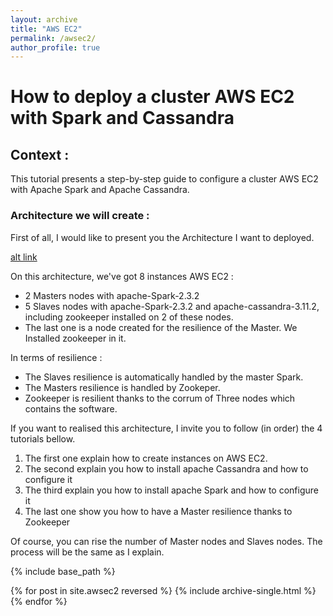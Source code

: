```yaml
---
layout: archive
title: "AWS EC2"
permalink: /awsec2/
author_profile: true
---
```


# How to deploy a cluster AWS EC2 with Spark and Cassandra

## Context : 

This tutorial presents a step-by-step guide to configure a cluster AWS EC2 with Apache Spark and Apache Cassandra. 

### Architecture we will create : 

First of all, I would like to present you the Architecture I want to deployed. 

[alt link]()

On this architecture, we've got 8 instances AWS EC2 : 

* 2 Masters nodes with apache-Spark-2.3.2
* 5 Slaves nodes with apache-Spark-2.3.2 and apache-cassandra-3.11.2, including zookeeper installed on 2 of these nodes.
* The last one is a node created for the resilience of the Master. We Installed zookeeper in it.

In terms of resilience : 

* The Slaves resilience is automatically handled by the master Spark. 
* The Masters resilience is handled by Zookeper.
* Zookeeper is resilient thanks to the corrum of Three nodes which contains the software.


If you want to realised this architecture, I invite you to follow (in order) the 4 tutorials bellow.

1. The first one explain how to create instances on AWS EC2.
2. The second explain you how to install apache Cassandra and how to configure it
3. The third explain you how to install apache Spark and how to configure it
4. The last one show you how to have a Master resilience thanks to Zookeeper

Of course, you can rise the number of Master nodes and Slaves nodes. The process will be the same as I explain. 

{% include base_path %}

{% for post in site.awsec2 reversed %}
  {% include archive-single.html %}
{% endfor %}


